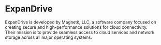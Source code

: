 # ExpanDrive
ExpanDrive is developed by Magnetk, LLC, a software company focused on creating secure and high-performance solutions for cloud connectivity.   Their mission is to provide seamless access to cloud services and network storage across all major operating systems.
